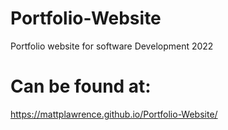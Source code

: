# Portfolio-Website

Portfolio website for software Development 2022

# Can be found at:

https://mattplawrence.github.io/Portfolio-Website/
